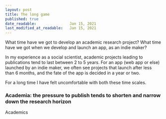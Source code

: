 ```yaml
---
layout: post
title: The long game
published: true
date_readable:               Jan 15, 2021
last_modified_at_readable:   Jan 15, 2021
---
```


What time have we got to develop an academic research project? What time have we got when we develop and launch an app, as an indie maker?

In my experience as a social scientist, academic projects leading to publications tend to last between 2 to 5 years. For an app (web app or else) launched by an indie maker, we often see projects that launch after less than 6 months, and the fate of the app is decided in a year or two.

For a long time I have felt uncomfortable with both these time scales.

### Academia: the pressure to publish tends to shorten and narrow down the research horizon
Academics 

